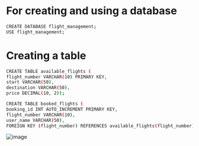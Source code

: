 #  For creating and using a database

```bash
CREATE DATABASE flight_management;
USE flight_management;
```
# Creating a table
``` bash
CREATE TABLE available_flights (
flight_number VARCHAR(10) PRIMARY KEY,
start VARCHAR(50),
destination VARCHAR(50),
price DECIMAL(10, 2));

CREATE TABLE booked_flights (
booking_id INT AUTO_INCREMENT PRIMARY KEY,
flight_number VARCHAR(10),
user_name VARCHAR(50),
FOREIGN KEY (flight_number) REFERENCES available_flights(flight_number));

```
![image](https://github.com/user-attachments/assets/3bc6e320-e824-4684-8bdc-08fbd7425576)

